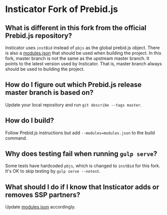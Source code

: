 # Insticator Fork of Prebid.js

## What is different in this fork from the official Prebid.js repository?

Insticator uses `instBid` instead of `pbjs` as the global prebid.js object.
There is also a [modules.json](./modules.json) that should be used when building the project.
In this fork, master branch is not the same as the upstream master branch.
It points to the latest version used by Insticator.
That is, master branch always should be used to building the project.

## How do I figure out which Prebid.js release master branch is based on?

Update your local repository and run `git describe --tags master`.

## How do I build?

Follow Prebid.js instructions but add `--modules=modules.json` to the build command.

## Why does testing fail when running `gulp serve`?

Some tests have hardcoded `pbjs`, which is changed to `instBid` for this fork.
It's OK to skip testing by `gulp serve --notest`.

## What should I do if I know that Insticator adds or removes SSP partners?

Update [modules.json](./modules.json) accordingly.
